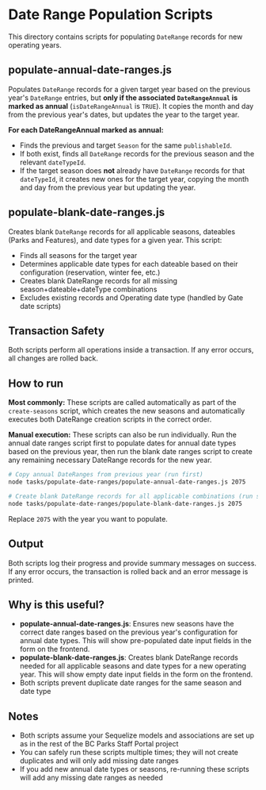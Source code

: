 # Date Range Population Scripts

This directory contains scripts for populating `DateRange` records for new operating years.

## populate-annual-date-ranges.js

Populates `DateRange` records for a given target year based on the previous year's `DateRange` entries, but **only if the associated `DateRangeAnnual` is marked as annual** (`isDateRangeAnnual` is `TRUE`). It copies the month and day from the previous year's dates, but updates the year to the target year.

**For each DateRangeAnnual marked as annual:**

- Finds the previous and target `Season` for the same `publishableId`.
- If both exist, finds all `DateRange` records for the previous season and the relevant `dateTypeId`.
- If the target season does **not** already have `DateRange` records for that `dateTypeId`, it creates new ones for the target year, copying the month and day from the previous year but updating the year.

## populate-blank-date-ranges.js

Creates blank `DateRange` records for all applicable seasons, dateables (Parks and Features), and date types for a given year. This script:

- Finds all seasons for the target year
- Determines applicable date types for each dateable based on their configuration (reservation, winter fee, etc.)
- Creates blank DateRange records for all missing season+dateable+dateType combinations
- Excludes existing records and Operating date type (handled by Gate date scripts)

## Transaction Safety

Both scripts perform all operations inside a transaction. If any error occurs, all changes are rolled back.

## How to run

**Most commonly:** These scripts are called automatically as part of the `create-seasons` script, which creates the new seasons and automatically executes both DateRange creation scripts in the correct order.

**Manual execution:** These scripts can also be run individually. Run the annual date ranges script first to populate dates for annual date types based on the previous year, then run the blank date ranges script to create any remaining necessary DateRange records for the new year.

```sh
# Copy annual DateRanges from previous year (run first)
node tasks/populate-date-ranges/populate-annual-date-ranges.js 2075

# Create blank DateRange records for all applicable combinations (run second)
node tasks/populate-date-ranges/populate-blank-date-ranges.js 2075
```

Replace `2075` with the year you want to populate.

## Output

Both scripts log their progress and provide summary messages on success. If any error occurs, the transaction is rolled back and an error message is printed.

## Why is this useful?

- **populate-annual-date-ranges.js**: Ensures new seasons have the correct date ranges based on the previous year's configuration for annual date types. This will show pre-populated date input fields in the form on the frontend.
- **populate-blank-date-ranges.js**: Creates blank DateRange records needed for all applicable seasons and date types for a new operating year. This will show empty date input fields in the form on the frontend.
- Both scripts prevent duplicate date ranges for the same season and date type

## Notes

- Both scripts assume your Sequelize models and associations are set up as in the rest of the BC Parks Staff Portal project
- You can safely run these scripts multiple times; they will not create duplicates and will only add missing date ranges
- If you add new annual date types or seasons, re-running these scripts will add any missing date ranges as needed
